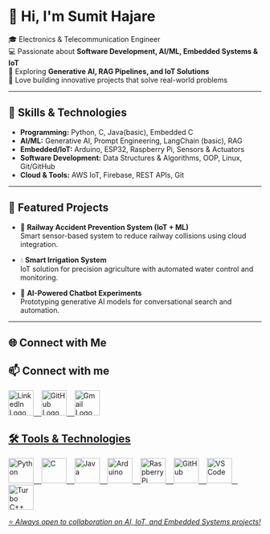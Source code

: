 # 👋 Hi, I'm Sumit Hajare  

🎓 Electronics & Telecommunication Engineer  
💻 Passionate about **Software Development, AI/ML, Embedded Systems & IoT**  
🌱 Exploring **Generative AI, RAG Pipelines, and IoT Solutions**  
🚀 Love building innovative projects that solve real-world problems  

---

## 🔧 Skills & Technologies  
- **Programming:** Python, C, Java(basic), Embedded C
- **AI/ML:** Generative AI, Prompt Engineering, LangChain (basic), RAG  
- **Embedded/IoT:** Arduino, ESP32, Raspberry Pi, Sensors & Actuators  
- **Software Development:** Data Structures & Algorithms, OOP, Linux, Git/GitHub  
- **Cloud & Tools:** AWS IoT, Firebase, REST APIs, Git  

---

## 📌 Featured Projects  
- 🚉 **Railway Accident Prevention System (IoT + ML)**  
   Smart sensor-based system to reduce railway collisions using cloud integration.  

- 💧 **Smart Irrigation System**  
   IoT solution for precision agriculture with automated water control and monitoring.  

- 🤖 **AI-Powered Chatbot Experiments**  
   Prototyping generative AI models for conversational search and automation.  

---

## 🌐 Connect with Me  
   

## 📫 Connect with me  

<p align="left">
  <!-- LinkedIn -->
  <a href="https://www.linkedin.com/in/sumithajare">
    <img src="https://cdn.jsdelivr.net/gh/devicons/devicon/icons/linkedin/linkedin-original.svg" width="50" height="50" alt="LinkedIn Logo" style="border:none; text-decoration:none;"/>
  &nbsp;&nbsp;

  <!-- GitHub -->
  <a href="https://github.com/sumithajare11">
    <img src="https://cdn.jsdelivr.net/gh/devicons/devicon/icons/github/github-original.svg" width="50" height="50" alt="GitHub Logo" style="border:none; text-decoration:none;"/>
  &nbsp;&nbsp;

  <!-- Gmail -->
  <a href="mailto:sumithajare2003@gmail.com">
    <img src="https://cdn-icons-png.flaticon.com/512/5968/5968534.png" width="50" height="50" alt="Gmail Logo" style="border:none; text-decoration:none;"/>
</p>







## 🛠️ Tools & Technologies

<p align="left">
  <img src="https://cdn.jsdelivr.net/gh/devicons/devicon/icons/python/python-original.svg" width="50" height="50" alt="Python"/>
    &nbsp;&nbsp;
  <img src="https://cdn.jsdelivr.net/gh/devicons/devicon/icons/c/c-original.svg" width="50" height="50" alt="C"/>
    &nbsp;&nbsp;
  <img src="https://cdn.jsdelivr.net/gh/devicons/devicon/icons/java/java-original.svg" width="50" height="50" alt="Java"/>
    &nbsp;&nbsp;
  <img src="https://cdn.jsdelivr.net/gh/devicons/devicon/icons/arduino/arduino-original.svg" width="50" height="50" alt="Arduino"/>
    &nbsp;&nbsp;
  <img src="https://cdn.jsdelivr.net/gh/devicons/devicon/icons/raspberrypi/raspberrypi-original.svg" width="50" height="50" alt="Raspberry Pi"/>
    &nbsp;&nbsp;
  <img src="https://cdn.jsdelivr.net/gh/devicons/devicon/icons/github/github-original.svg" width="50" height="50" alt="GitHub"/>
    &nbsp;&nbsp;
  <img src="https://cdn.jsdelivr.net/gh/devicons/devicon/icons/vscode/vscode-original.svg" width="50" height="50" alt="VS Code"/>
    &nbsp;&nbsp;
  <img src="https://img.icons8.com/color/48/c-plus-plus-logo.png" width="50" height="50" alt="Turbo C++"/>
</p>






⭐ *Always open to collaboration on AI, IoT, and Embedded Systems projects!*  

